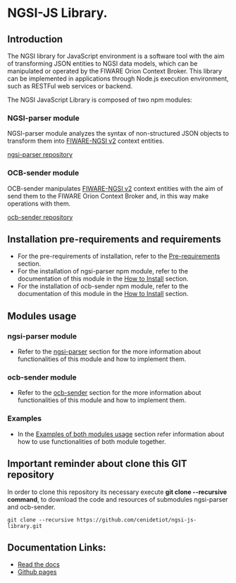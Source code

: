 # NGSI-JS Library.

## Introduction

The NGSI library for JavaScript environment is a software tool with the aim of transforming JSON entities to NGSI data models, which can be manipulated or operated by the FIWARE Orion Context Broker. This library can be implemented in  applications through Node.js execution environment, such as RESTFul web services or backend.

The NGSI JavaScript Library is composed of two npm modules:

### NGSI-parser module

NGSI-parser module analyzes the syntax of non-structured JSON objects to transform them into [FIWARE-NGSI v2](http://fiware.github.io/specifications/ngsiv2/stable/) context entities.

[ngsi-parser repository](https://github.com/cenidetiot/ngsi-parser)

### OCB-sender module

OCB-sender manipulates [FIWARE-NGSI v2](http://fiware.github.io/specifications/ngsiv2/stable/) context entities with the aim of send them to the FIWARE Orion Context Broker and, in this way make operations with them.

[ocb-sender repository](https://github.com/cenidetiot/ocb-sender)

## Installation pre-requirements and requirements

- For the pre-requirements of installation, refer to the [Pre-requirements](doc/index.md#pre-requirements-of-installation) section.
- For the installation of ngsi-parser npm module, refer to the documentation of this module in the [How to Install](doc/ngsi/index.md#how-to-install) section. 
- For the installation of ocb-sender npm module, refer to the documentation of this module in the [How to Install](doc/ocb/index.md#how-to-install) section.

## Modules usage 

### ngsi-parser module
- Refer to the [ngsi-parser](doc/ngsi/index.md) section for the more information about functionalities of this module and how to implement them.

### ocb-sender module
- Refer to the [ocb-sender](doc/ocb/index.md) section for the more information about functionalities of this module and how to implement them.

### Examples
- In the [Examples of both modules usage](doc/modulesUsage/index.md) section refer information about how to use functionalities of both module together.

## Important reminder about clone this GIT repository

In order to clone this repository its necessary execute **git clone --recursive command**, to download the code and resources of submodules ngsi-parser and ocb-sender.
    
    git clone --recursive https://github.com/cenidetiot/ngsi-js-library.git

## Documentation Links:

* [Read the docs](http://ngsi-js-library.readthedocs.io/en/latest)
* [Github pages](https://cenidetiot.github.io/ngsi-js-library/)